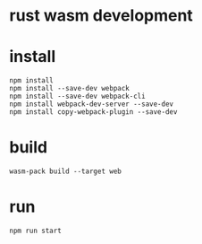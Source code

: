# rust wasm development

# install
    npm install
    npm install --save-dev webpack
    npm install --save-dev webpack-cli
    npm install webpack-dev-server --save-dev
    npm install copy-webpack-plugin --save-dev

# build
    wasm-pack build --target web

# run
    npm run start
